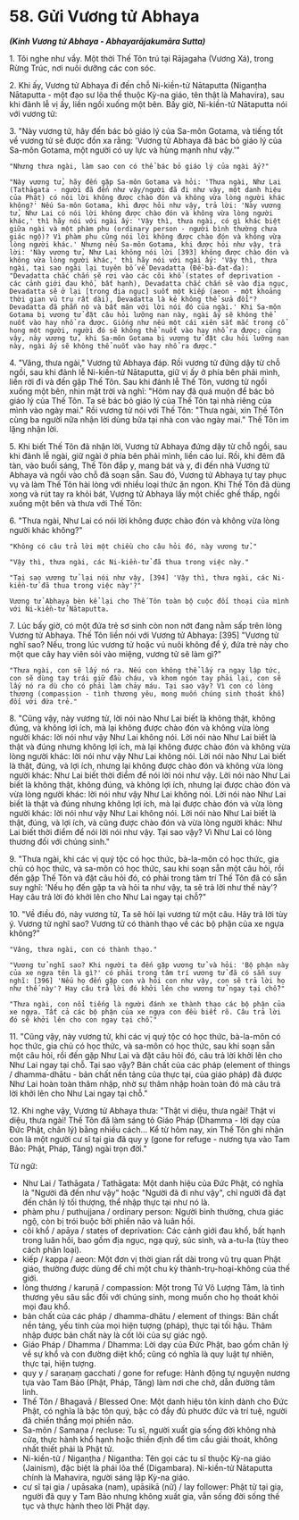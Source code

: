 # 58. Gửi Vương tử Abhaya
***(Kinh Vương tử Abhaya - Abhayarājakumāra Sutta)***

1\.  Tôi nghe như vầy. Một thời Thế Tôn trú tại Rājagaha (Vương Xá), trong Rừng Trúc, nơi nuôi dưỡng các con sóc.

2\.  Khi ấy, Vương tử Abhaya đi đến chỗ Ni-kiền-tử Nātaputta (Niganṭha Nātaputta - một đạo sư lõa thể thuộc Kỳ-na giáo, tên thật là Mahavira), sau khi đảnh lễ vị ấy, liền ngồi xuống một bên. Bấy giờ, Ni-kiền-tử Nātaputta nói với vương tử:

3\.  "Này vương tử, hãy đến bác bỏ giáo lý của Sa-môn Gotama, và tiếng tốt về vương tử sẽ được đồn xa rằng: 'Vương tử Abhaya đã bác bỏ giáo lý của Sa-môn Gotama, một người có uy lực và hùng mạnh như vậy.'"

    "Nhưng thưa ngài, làm sao con có thể bác bỏ giáo lý của ngài ấy?"

    "Này vương tử, hãy đến gặp Sa-môn Gotama và hỏi: 'Thưa ngài, Như Lai (Tathāgata - người đã đến như vậy/người đã đi như vậy, một danh hiệu của Phật) có nói lời không được chào đón và không vừa lòng người khác không?' Nếu Sa-môn Gotama, khi được hỏi như vậy, trả lời: 'Này vương tử, Như Lai có nói lời không được chào đón và không vừa lòng người khác,' thì hãy nói với ngài ấy: 'Vậy thì, thưa ngài, có gì khác biệt giữa ngài và một phàm phu (ordinary person - người bình thường chưa giác ngộ)? Vì phàm phu cũng nói lời không được chào đón và không vừa lòng người khác.' Nhưng nếu Sa-môn Gotama, khi được hỏi như vậy, trả lời: 'Này vương tử, Như Lai không nói lời [393] không được chào đón và không vừa lòng người khác,' thì hãy nói với ngài ấy: 'Vậy thì, thưa ngài, tại sao ngài lại tuyên bố về Devadatta (Đề-bà-đạt-đa): "Devadatta chắc chắn sẽ rơi vào các cõi khổ (states of deprivation - các cảnh giới đau khổ, bất hạnh), Devadatta chắc chắn sẽ vào địa ngục, Devadatta sẽ ở lại [trong địa ngục] suốt một kiếp (aeon - một khoảng thời gian vũ trụ rất dài), Devadatta là kẻ không thể sửa đổi"? Devadatta đã phẫn nộ và bất mãn với lời nói đó của ngài.' Khi Sa-môn Gotama bị vương tử đặt câu hỏi lưỡng nan này, ngài ấy sẽ không thể nuốt vào hay nhổ ra được. Giống như nếu một cái xiên sắt mắc trong cổ họng một người, người đó sẽ không thể nuốt vào hay nhổ ra được; cũng vậy, này vương tử, khi Sa-môn Gotama bị vương tử đặt câu hỏi lưỡng nan này, ngài ấy sẽ không thể nuốt vào hay nhổ ra được."

4\.  "Vâng, thưa ngài," Vương tử Abhaya đáp. Rồi vương tử đứng dậy từ chỗ ngồi, sau khi đảnh lễ Ni-kiền-tử Nātaputta, giữ vị ấy ở phía bên phải mình, liền rời đi và đến gặp Thế Tôn. Sau khi đảnh lễ Thế Tôn, vương tử ngồi xuống một bên, nhìn mặt trời và nghĩ: "Hôm nay đã quá muộn để bác bỏ giáo lý của Thế Tôn. Ta sẽ bác bỏ giáo lý của Thế Tôn tại nhà riêng của mình vào ngày mai." Rồi vương tử nói với Thế Tôn: "Thưa ngài, xin Thế Tôn cùng ba người nữa nhận lời dùng bữa tại nhà con vào ngày mai." Thế Tôn im lặng nhận lời.

5\.  Khi biết Thế Tôn đã nhận lời, Vương tử Abhaya đứng dậy từ chỗ ngồi, sau khi đảnh lễ ngài, giữ ngài ở phía bên phải mình, liền cáo lui. Rồi, khi đêm đã tàn, vào buổi sáng, Thế Tôn đắp y, mang bát và y, đi đến nhà Vương tử Abhaya và ngồi vào chỗ đã soạn sẵn. Sau đó, Vương tử Abhaya tự tay phục vụ và làm Thế Tôn hài lòng với nhiều loại thức ăn ngon. Khi Thế Tôn đã dùng xong và rút tay ra khỏi bát, Vương tử Abhaya lấy một chiếc ghế thấp, ngồi xuống một bên và thưa với Thế Tôn:

6\.  "Thưa ngài, Như Lai có nói lời không được chào đón và không vừa lòng người khác không?"

    "Không có câu trả lời một chiều cho câu hỏi đó, này vương tử."

    "Vậy thì, thưa ngài, các Ni-kiền-tử đã thua trong việc này."

    "Tại sao vương tử lại nói như vậy, [394] 'Vậy thì, thưa ngài, các Ni-kiền-tử đã thua trong việc này'?"

    Vương tử Abhaya bèn kể lại cho Thế Tôn toàn bộ cuộc đối thoại của mình với Ni-kiền-tử Nātaputta.

7\.  Lúc bấy giờ, có một đứa trẻ sơ sinh còn non nớt đang nằm sấp trên lòng Vương tử Abhaya. Thế Tôn liền nói với Vương tử Abhaya: [395] "Vương tử nghĩ sao? Nếu, trong lúc vương tử hoặc vú nuôi không để ý, đứa trẻ này cho một que cây hay viên sỏi vào miệng, vương tử sẽ làm gì?"

    "Thưa ngài, con sẽ lấy nó ra. Nếu con không thể lấy ra ngay lập tức, con sẽ dùng tay trái giữ đầu cháu, và khom ngón tay phải lại, con sẽ lấy nó ra dù cho có phải làm chảy máu. Tại sao vậy? Vì con có lòng thương (compassion - tình thương yêu, mong muốn chúng sinh thoát khổ) đối với đứa trẻ."

8\.  "Cũng vậy, này vương tử, lời nói nào Như Lai biết là không thật, không đúng, và không lợi ích, mà lại không được chào đón và không vừa lòng người khác: lời nói như vậy Như Lai không nói. Lời nói nào Như Lai biết là thật và đúng nhưng không lợi ích, mà lại không được chào đón và không vừa lòng người khác: lời nói như vậy Như Lai không nói. Lời nói nào Như Lai biết là thật, đúng, và lợi ích, nhưng lại không được chào đón và không vừa lòng người khác: Như Lai biết thời điểm để nói lời nói như vậy. Lời nói nào Như Lai biết là không thật, không đúng, và không lợi ích, nhưng lại được chào đón và vừa lòng người khác: lời nói như vậy Như Lai không nói. Lời nói nào Như Lai biết là thật và đúng nhưng không lợi ích, mà lại được chào đón và vừa lòng người khác: lời nói như vậy Như Lai không nói. Lời nói nào Như Lai biết là thật, đúng, và lợi ích, và cũng được chào đón và vừa lòng người khác: Như Lai biết thời điểm để nói lời nói như vậy. Tại sao vậy? Vì Như Lai có lòng thương đối với chúng sinh."

9\.  "Thưa ngài, khi các vị quý tộc có học thức, bà-la-môn có học thức, gia chủ có học thức, và sa-môn có học thức, sau khi soạn sẵn một câu hỏi, rồi đến gặp Thế Tôn và đặt câu hỏi đó, có phải trong tâm trí Thế Tôn đã có sẵn suy nghĩ: 'Nếu họ đến gặp ta và hỏi ta như vậy, ta sẽ trả lời như thế này'? Hay câu trả lời đó khởi lên cho Như Lai ngay tại chỗ?"

10\. "Về điều đó, này vương tử, Ta sẽ hỏi lại vương tử một câu. Hãy trả lời tùy ý. Vương tử nghĩ sao? Vương tử có thành thạo về các bộ phận của xe ngựa không?"

    "Vâng, thưa ngài, con có thành thạo."

    "Vương tử nghĩ sao? Khi người ta đến gặp vương tử và hỏi: 'Bộ phận này của xe ngựa tên là gì?' có phải trong tâm trí vương tử đã có sẵn suy nghĩ: [396] 'Nếu họ đến gặp con và hỏi con như vậy, con sẽ trả lời họ như thế này'? Hay câu trả lời đó khởi lên cho vương tử ngay tại chỗ?"

    "Thưa ngài, con nổi tiếng là người đánh xe thành thạo các bộ phận của xe ngựa. Tất cả các bộ phận của xe ngựa con đều biết rõ. Câu trả lời đó sẽ khởi lên cho con ngay tại chỗ."

11\. "Cũng vậy, này vương tử, khi các vị quý tộc có học thức, bà-la-môn có học thức, gia chủ có học thức, và sa-môn có học thức, sau khi soạn sẵn một câu hỏi, rồi đến gặp Như Lai và đặt câu hỏi đó, câu trả lời khởi lên cho Như Lai ngay tại chỗ. Tại sao vậy? Bản chất của các pháp (element of things / dhamma-dhātu - bản chất nền tảng của thực tại, của giáo pháp) đã được Như Lai hoàn toàn thâm nhập, nhờ sự thâm nhập hoàn toàn đó mà câu trả lời khởi lên cho Như Lai ngay tại chỗ."

12\. Khi nghe vậy, Vương tử Abhaya thưa: "Thật vi diệu, thưa ngài! Thật vi diệu, thưa ngài! Thế Tôn đã làm sáng tỏ Giáo Pháp (Dhamma - lời dạy của Đức Phật, chân lý) bằng nhiều cách... Kể từ hôm nay, xin Thế Tôn ghi nhận con là một người cư sĩ tại gia đã quy y (gone for refuge - nương tựa vào Tam Bảo: Phật, Pháp, Tăng) ngài trọn đời."

<!--pg-->
Từ ngữ:
- Như Lai / Tathāgata / Tathāgata: Một danh hiệu của Đức Phật, có nghĩa là "Người đã đến như vậy" hoặc "Người đã đi như vậy", chỉ người đã đạt đến chân lý tối thượng, thể nhập thực tại như nó là.
- phàm phu / puthujjana / ordinary person: Người bình thường, chưa giác ngộ, còn bị trói buộc bởi phiền não và luân hồi.
- cõi khổ / apāya / states of deprivation: Các cảnh giới đau khổ, bất hạnh trong luân hồi, bao gồm địa ngục, ngạ quỷ, súc sinh, và a-tu-la (tùy theo cách phân loại).
- kiếp / kappa / aeon: Một đơn vị thời gian rất dài trong vũ trụ quan Phật giáo, thường được dùng để chỉ một chu kỳ thành-trụ-hoại-không của thế giới.
- lòng thương / karuṇā / compassion: Một trong Tứ Vô Lượng Tâm, là tình thương yêu sâu sắc đối với chúng sinh, mong muốn cho họ thoát khỏi mọi đau khổ.
- bản chất của các pháp / dhamma-dhātu / element of things: Bản chất nền tảng, yếu tính của mọi hiện tượng (pháp), thực tại tối hậu. Thâm nhập được bản chất này là cốt lõi của sự giác ngộ.
- Giáo Pháp / Dhamma / Dhamma: Lời dạy của Đức Phật, bao gồm chân lý về sự khổ và con đường diệt khổ; cũng có nghĩa là quy luật tự nhiên, thực tại, hiện tượng.
- quy y / saraṇaṃ gacchati / gone for refuge: Hành động tự nguyện nương tựa vào Tam Bảo (Phật, Pháp, Tăng) làm nơi che chở, dẫn đường tâm linh.
- Thế Tôn / Bhagavā / Blessed One: Một danh hiệu tôn kính dành cho Đức Phật, có nghĩa là bậc tôn quý, bậc có đầy đủ phước đức và trí tuệ, người đã chiến thắng mọi phiền não.
- Sa-môn / Samaṇa / recluse: Tu sĩ, người xuất gia sống đời không nhà cửa, thực hành khổ hạnh hoặc thiền định để tìm cầu giải thoát, không nhất thiết phải là Phật tử.
- Ni-kiền-tử / Nigaṇṭha / Nigantha: Tên gọi các tu sĩ thuộc Kỳ-na giáo (Jainism), đặc biệt là phái lõa thể (Digambara). Ni-kiền-tử Nātaputta chính là Mahavira, người sáng lập Kỳ-na giáo.
- cư sĩ tại gia / upāsaka (nam), upāsikā (nữ) / lay follower: Phật tử tại gia, người đã quy y Tam Bảo nhưng không xuất gia, vẫn sống đời sống thế tục và thực hành theo lời Phật dạy.